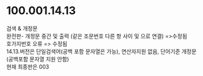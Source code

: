 # 100.001.14.13
검색 &amp; 개정문<br>
완전판- 개정문 중간 및 출력 (같은 조문번호 다른 항 사이 및 으로 연결) =>수정됨 <br>
호가지번호 오류 => 수정됨 <br>
14.13.버전은 단일검색어(공백 포함 문자열은 가능), 연산자지원 없음, 단어기준 개정문(공백포함 문자열 지원 안함) <br>
현재 최종판은 003

